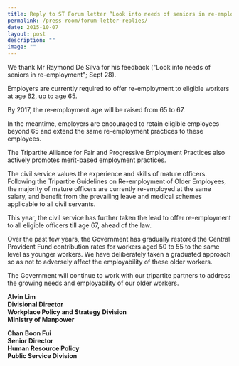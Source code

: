 ```yaml
---
title: Reply to ST Forum letter “Look into needs of seniors in re‑employment”
permalink: /press-room/forum-letter-replies/
date: 2015-10-07
layout: post
description: ""
image: ""
---
```

We thank Mr Raymond De Silva for his feedback ("Look into needs of seniors in re-employment"; Sept 28).

Employers are currently required to offer re-employment to eligible workers at age 62, up to age 65.

By 2017, the re-employment age will be raised from 65 to 67.

In the meantime, employers are encouraged to retain eligible employees beyond 65 and extend the same re-employment practices to these employees.

The Tripartite Alliance for Fair and Progressive Employment Practices also actively promotes merit-based employment practices.

The civil service values the experience and skills of mature officers. Following the Tripartite Guidelines on Re-employment of Older Employees, the majority of mature officers are currently re-employed at the same salary, and benefit from the prevailing leave and medical schemes applicable to all civil servants.

This year, the civil service has further taken the lead to offer re-employment to all eligible officers till age 67, ahead of the law.

Over the past few years, the Government has gradually restored the Central Provident Fund contribution rates for workers aged 50 to 55 to the same level as younger workers. We have deliberately taken a graduated approach so as not to adversely affect the employability of these older workers.

The Government will continue to work with our tripartite partners to address the growing needs and employability of our older workers.

**Alvin Lim**  
**Divisional Director  
Workplace Policy and Strategy Division  
Ministry of Manpower**

**Chan Boon Fui**  
**Senior Director  
Human Resource Policy  
Public Service Division**
